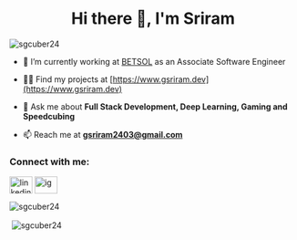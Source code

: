 <h1 align="center">Hi there 👋, I'm Sriram</h1>

<p align="left"> <img src="https://komarev.com/ghpvc/?username=sgcuber24" alt="sgcuber24" /> </p>

- 🔭 I’m currently working at [BETSOL](https://www.betsol.com/) as an Associate Software Engineer

- 👨‍💻 Find my projects at [https://www.gsriram.dev](https://www.gsriram.dev)

- 💬 Ask me about **Full Stack Development, Deep Learning, Gaming and Speedcubing**

- 📫 Reach me at **gsriram2403@gmail.com**

<p align="left">
<h3 align="left">Connect with me:</h3>
<a href="https://www.linkedin.com/in/gsriram24/" target="blank"><img align="center" src="https://cdn.jsdelivr.net/npm/simple-icons@3.0.1/icons/linkedin.svg" alt="linkedin" height="30" width="40" /></a>
<a href="https://instagram.com/sgcuber24" target="blank"><img align="center" src="https://cdn.jsdelivr.net/npm/simple-icons@3.0.1/icons/instagram.svg" alt="ig" height="30" width="40" /></a>
</p>

<p><img align="left" src="https://github-readme-stats.vercel.app/api/top-langs/?username=sgcuber24&layout=compact" alt="sgcuber24" /></p>
<br />
<p>&nbsp;<img align="center" src="https://github-readme-stats.vercel.app/api?username=sgcuber24&show_icons=true" alt="sgcuber24" /></p>
